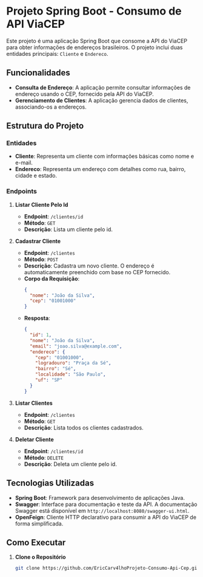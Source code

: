 # Projeto Spring Boot - Consumo de API ViaCEP

Este projeto é uma aplicação Spring Boot que consome a API do ViaCEP para obter informações de endereços brasileiros. O projeto inclui duas entidades principais: `Cliente` e `Endereco`.

## Funcionalidades

- **Consulta de Endereço**: A aplicação permite consultar informações de endereço usando o CEP, fornecido pela API do ViaCEP.
- **Gerenciamento de Clientes**: A aplicação gerencia dados de clientes, associando-os a endereços.

## Estrutura do Projeto

### Entidades

- **Cliente**: Representa um cliente com informações básicas como nome e e-mail.
- **Endereco**: Representa um endereço com detalhes como rua, bairro, cidade e estado.

### Endpoints

1. **Listar Cliente Pelo Id**
   - **Endpoint**: `/clientes/id`
   - **Método**: `GET`
   - **Descrição**: Lista um cliente pelo id.

2. **Cadastrar Cliente**
   - **Endpoint**: `/clientes`
   - **Método**: `POST`
   - **Descrição**: Cadastra um novo cliente. O endereço é automaticamente preenchido com base no CEP fornecido.
   - **Corpo da Requisição**:
     ```json
     {
       "nome": "João da Silva",
       "cep": "01001000"
     }
     ```
   - **Resposta**:
     ```json
     {
       "id": 1,
       "nome": "João da Silva",
       "email": "joao.silva@example.com",
       "endereco": {
         "cep": "01001000",
         "logradouro": "Praça da Sé",
         "bairro": "Sé",
         "localidade": "São Paulo",
         "uf": "SP"
       }
     }
     ```

3. **Listar Clientes**
   - **Endpoint**: `/clientes`
   - **Método**: `GET`
   - **Descrição**: Lista todos os clientes cadastrados.

4. **Deletar Cliente**
    - **Endpoint**: `/clientes/id`
     - **Método**: `DELETE`
      - **Descrição**: Deleta um cliente pelo id.



## Tecnologias Utilizadas

- **Spring Boot**: Framework para desenvolvimento de aplicações Java.
- **Swagger**: Interface para documentação e teste da API. A documentação Swagger está disponível em `http://localhost:8080/swagger-ui.html`.
- **OpenFeign**: Cliente HTTP declarativo para consumir a API do ViaCEP de forma simplificada.


## Como Executar

1. **Clone o Repositório**
   ```bash
   git clone https://github.com/EricCarv4lhoProjeto-Consumo-Api-Cep.git
